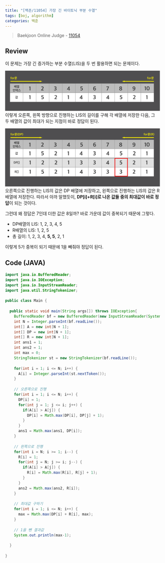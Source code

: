 ```yaml
---
title: "[백준/11054] 가장 긴 바이토닉 부분 수열"
tags: [boj, algorithm]
categories: 백준
---
```


> Baekjoon Online Judge - [11054](https://www.acmicpc.net/problem/11054)

## Review

이 문제는 가장 긴 증가하는 부분 수열(LIS)을 두 번 활용하면 되는 문제이다.

![result](/images/bj-11054/image-1.png)
이렇게 오른쪽, 왼쪽 방향으로 진행하는 LIS의 길이를 구해 각 배열에 저장한 다음, 그 두 배열의 값이 최대가 되는 지점이 바로 정답이 된다.

![result](/images/bj-11054/image-2.png)
오른쪽으로 진행하는 LIS의 값은 DP 배열에 저장하고, 왼쪽으로 진행하는 LIS의 값은 R 배열에 저장한다. 따라서 아까 말했듯이, **DP[i]+R[i]로 나온 값들 중의 최대값이 바로 정답**이 되는 것이다.

그런데 왜 정답은 7인데 더한 값은 8일까? 바로 가운데 값이 중복되기 때문에 그렇다.

- DP배열의 LIS: 1, 2, 3, 4, 5
- R배열의 LIS: 1, 2, 5
- 총 길이: 1, 2, 3, 4, **5, 5**, 2, 1

이렇게 5가 중복이 되기 때문에 1을 빼줘야 정답이 된다.

## Code (JAVA)

```java
import java.io.BufferedReader;
import java.io.IOException;
import java.io.InputStreamReader;
import java.util.StringTokenizer;

public class Main {

  public static void main(String args[]) throws IOException{
    BufferedReader bf = new BufferedReader(new InputStreamReader(System.in));
    int N = Integer.parseInt(bf.readLine());
    int[] A = new int[N + 1];
    int[] DP = new int[N + 1];
    int[] R = new int[N + 1];
    int ans1 = 1;
    int ans2 = 1;
    int max = 0;
    StringTokenizer st = new StringTokenizer(bf.readLine());

    for(int i = 1; i <= N; i++) {
      A[i] = Integer.parseInt(st.nextToken());
    }

    // 오른쪽으로 진행
    for(int i = 1; i <= N; i++) {
      DP[i] = 1;
      for(int j = 1; j <= i; j++) {
        if(A[i] > A[j]) {
          DP[i] = Math.max(DP[i], DP[j] + 1);
        }
      }
      ans1 = Math.max(ans1, DP[i]);
    }

    // 왼쪽으로 진행
    for(int i = N; i >= 1; i--) {
      R[i] = 1;
      for(int j = N; j >= i; j--) {
        if(A[i] > A[j]) {
          R[i] = Math.max(R[i], R[j] + 1);
        }
      }
      ans2 = Math.max(ans2, R[i]);
    }

    // 최대값 구하기
    for(int i = 1; i <= N; i++) {
      max = Math.max(DP[i] + R[i], max);
    }

    // 1을 뺀 결과값
    System.out.println(max-1);

  }

}
```
